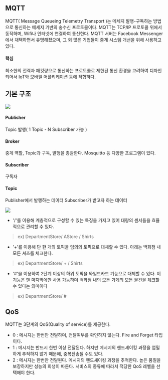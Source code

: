 ## MQTT
MQTT( Message Queueing Telemetry Transport )는 메세지 발행-구독하는 방법으로 통신하는 메세지 기반의 송수신 프로토콜이다.
MQTT는 TCP/IP 프로토콜 위에서 동작하며, Wifi나 인터넷에 연결하여 통신한다.
MQTT 서버는 Facebook Messenger에서 채택하면서 유명해졌으며, 그 외 많은 기업들이 중계 시스템 개선을 위해 사용하고 있다.

#### 핵심
최소한의 전력과 패킷량으로 통신하는 프로토콜로 제한된 통신 환경을 고려하여 디자인 되어서 IoT와 모바일 어플리케이션 등에 적합하다.

## 기본 구조
![](https://velog.velcdn.com/images/dymnam/post/9900bd7f-ba0f-40ac-8727-bc7f26e6cfa6/image.png)
#### Publisher
Topic 발행( 1 Topic - N Subscriber 가능 )

#### Broker
중계 역할, Topic과 구독, 발행을 총괄한다.
Mosquitto 등 다양한 프로그램이 있다.

#### Subscriber
구독자

#### Topic
Publisher에서 발행하는 데이터 Subscriber가 받고자 하는 데이터

![](https://velog.velcdn.com/images/dymnam/post/6394485d-aebf-49ff-a036-e06655cc75f7/image.png)
- '/'를 이용해 계층적으로 구성할 수 있는 특징을 가지고 있어 대량의 센서들을 효율적으로 관리할 수 있다.
> ex) DepartmentStore/ AStore / Shirts

- '+'를 이용해 단 한 개의 토픽을 임의의 토픽으로 대체할 수 있다. 아래는 백화점 내 모든 셔츠를 체크한다.
> ex) DepartmentStore/ + / Shirts

- '#'을 이용하여 2단계 이상의 하위 토픽을 와일드카드 기능으로 대체할 수 있다. 이 기능은 맨 마지막에만 사용 가능하며 백화점 내의 모든 가게의 모든 물건을 체크할 수 있다는 의미이다
> ex) DepartmentStore/ #

## QoS
MQTT는 3단계의 QoS(Quality of service)를 제공한다.
- 0 : 메시지는 한번만 전달하며, 전달여부를 확인하지 않는다. Fire and Forget 타입이다.
- 1 : 메시지는 반드시 한번 이상 전달된다. 하지만 메시지의 핸드셰이킹 과정을 엄밀하게 추적하지 않기 때문에, 중복전송될 수도 있다.
- 2 : 메시지는 한번만 전달된다. 메시지의 핸드셰이킹 과정을 추적한다. 높은 품질을 보장하지만 성능의 희생이 따른다.
서비스의 종류에 따라서 적당한 QoS 레벨을 선택해야 한다.
